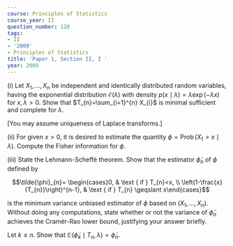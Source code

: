 ```yaml
---
course: Principles of Statistics
course_year: II
question_number: 120
tags:
- II
- '2009'
- Principles of Statistics
title: 'Paper 1, Section II, I '
year: 2009
---
```




(i) Let $X_{1}, \ldots, X_{n}$ be independent and identically distributed random variables, having the exponential distribution $\mathcal{E}(\lambda)$ with density $p(x \mid \lambda)=\lambda \exp (-\lambda x)$ for $x, \lambda>0$. Show that $T_{n}=\sum_{i=1}^{n} X_{i}$ is minimal sufficient and complete for $\lambda$.

[You may assume uniqueness of Laplace transforms.]

(ii) For given $x>0$, it is desired to estimate the quantity $\phi=\operatorname{Prob}\left(X_{1}>x \mid \lambda\right)$. Compute the Fisher information for $\phi$.

(iii) State the Lehmann-Scheffé theorem. Show that the estimator $\tilde{\phi}_{n}$ of $\phi$ defined by

$$\tilde{\phi}_{n}= \begin{cases}0, & \text { if } T_{n}<x, \\ \left(1-\frac{x}{T_{n}}\right)^{n-1}, & \text { if } T_{n} \geqslant x\end{cases}$$

is the minimum variance unbiased estimator of $\phi$ based on $\left(X_{1}, \ldots, X_{n}\right)$. Without doing any computations, state whether or not the variance of $\tilde{\phi}_{n}$ achieves the Cramér-Rao lower bound, justifying your answer briefly.

Let $k \leqslant n$. Show that $\mathbb{E}\left(\tilde{\phi}_{k} \mid T_{n}, \lambda\right)=\tilde{\phi}_{n}$.